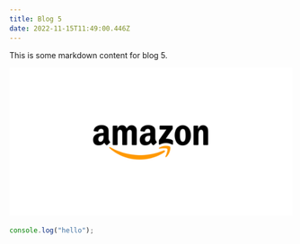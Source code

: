```yaml
---
title: Blog 5
date: 2022-11-15T11:49:00.446Z
---
```

T﻿his is some markdown content for blog 5.

![image not rendered](amazon.png "Charlie")

```javascript
console.log("hello");
```